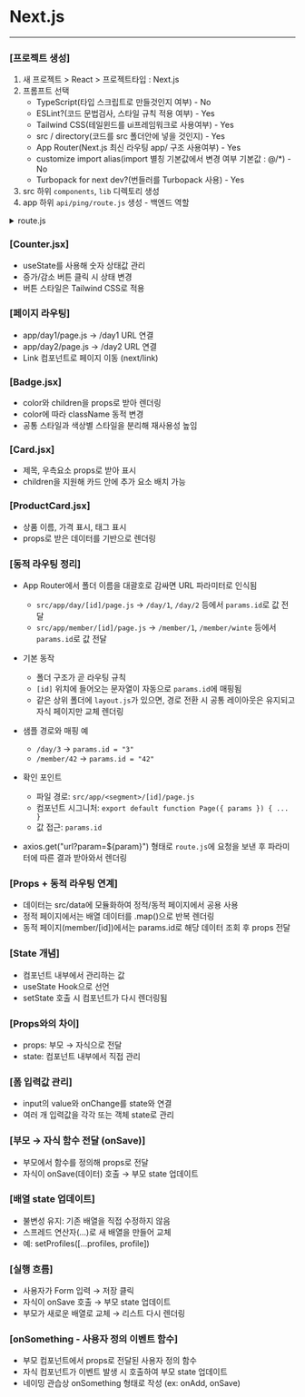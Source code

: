 # Next.js

---
### [프로젝트 생성]
1. 새 프로젝트 > React > 프로젝트타입 : Next.js
2. 프롬프트 선택
   - TypeScript(타입 스크립트로 만들것인지 여부) - No
   - ESLint?(코드 문법검사, 스타일 규칙 적용 여부) - Yes
   - Tailwind CSS(테일윈드를 ui프레임워크로 사용여부) - Yes
   - src / directory(코드를 src 폴더안에 넣을 것인지) - Yes
   - App Router(Next.js 최신 라우팅 app/ 구조 사용여부) - Yes
   - customize import alias(import 별칭 기본값에서 변경 여부 기본값 : @/*) - No
   - Turbopack for next dev?(번들러를 Turbopack 사용) - Yes
3. src 하위 `components`, `lib` 디렉토리 생성
4. app 하위 `api/ping/route.js` 생성 - 백엔드 역할
<details>
<summary>route.js</summary>

```js
export async function GET() {
   return new Response(JSON.stringify({ ok: true, ts: Date.now() }), {
   headers: { "Content-Type": "application/json" },
   });
}
```
</details>

### [Counter.jsx]
- useState를 사용해 숫자 상태값 관리
- 증가/감소 버튼 클릭 시 상태 변경
- 버튼 스타일은 Tailwind CSS로 적용

### [페이지 라우팅]
- app/day1/page.js → /day1 URL 연결
- app/day2/page.js → /day2 URL 연결
- Link 컴포넌트로 페이지 이동 (next/link)

### [Badge.jsx]
- color와 children을 props로 받아 렌더링
- color에 따라 className 동적 변경
- 공통 스타일과 색상별 스타일을 분리해 재사용성 높임

### [Card.jsx]
- 제목, 우측요소 props로 받아 표시
- children을 지원해 카드 안에 추가 요소 배치 가능

### [ProductCard.jsx]
- 상품 이름, 가격 표시, 태그 표시
- props로 받은 데이터를 기반으로 렌더링

### [동적 라우팅 정리]

- App Router에서 폴더 이름을 대괄호로 감싸면 URL 파라미터로 인식됨
   - `src/app/day/[id]/page.js` → `/day/1`, `/day/2` 등에서 `params.id`로 값 전달
   - `src/app/member/[id]/page.js` → `/member/1`, `/member/winte` 등에서 `params.id`로 값 전달

- 기본 동작
   - 폴더 구조가 곧 라우팅 규칙
   - `[id]` 위치에 들어오는 문자열이 자동으로 `params.id`에 매핑됨
   - 같은 상위 폴더에 `layout.js`가 있으면, 경로 전환 시 공통 레이아웃은 유지되고 자식 페이지만 교체 렌더링

- 샘플 경로와 매핑 예
   - `/day/3`  → `params.id = "3"`
   - `/member/42` → `params.id = "42"`

- 확인 포인트
   - 파일 경로: `src/app/<segment>/[id]/page.js`
   - 컴포넌트 시그니처: `export default function Page({ params }) { ... }`
   - 값 접근: `params.id`

- axios.get("url?param=${param}") 형태로 `route.js`에 요청을 보낸 후 파라미터에 따른 결과 받아와서 렌더링

### [Props + 동적 라우팅 연계]
- 데이터는 src/data에 모듈화하여 정적/동적 페이지에서 공용 사용
- 정적 페이지에서는 배열 데이터를 .map()으로 반복 렌더링
- 동적 페이지(member/[id])에서는 params.id로 해당 데이터 조회 후 props 전달

### [State 개념]
- 컴포넌트 내부에서 관리하는 값
- useState Hook으로 선언
- setState 호출 시 컴포넌트가 다시 렌더링됨

### [Props와의 차이]
- props: 부모 → 자식으로 전달
- state: 컴포넌트 내부에서 직접 관리

### [폼 입력값 관리]
- input의 value와 onChange를 state와 연결
- 여러 개 입력값을 각각 또는 객체 state로 관리

### [부모 → 자식 함수 전달 (onSave)]
- 부모에서 함수를 정의해 props로 전달
- 자식이 onSave(데이터) 호출 → 부모 state 업데이트

### [배열 state 업데이트]
- 불변성 유지: 기존 배열을 직접 수정하지 않음
- 스프레드 연산자(...)로 새 배열을 만들어 교체
- 예: setProfiles([...profiles, profile])

### [실행 흐름]
- 사용자가 Form 입력 → 저장 클릭
- 자식이 onSave 호출 → 부모 state 업데이트
- 부모가 새로운 배열로 교체 → 리스트 다시 렌더링

### [onSomething - 사용자 정의 이벤트 함수]
- 부모 컴포넌트에서 props로 전달된 사용자 정의 함수
- 자식 컴포넌트가 이벤트 발생 시 호출하여 부모 state 업데이트
- 네이밍 관습상 onSomething 형태로 작성 (ex: onAdd, onSave)
